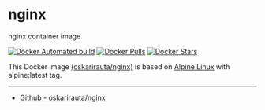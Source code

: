 # nginx
nginx container image

[![Docker Automated build](https://img.shields.io/docker/automated/oskarirauta/nginx.svg?style=for-the-badge&logo=docker)](https://hub.docker.com/r/oskarirauta/nginx/)
[![Docker Pulls](https://img.shields.io/docker/pulls/oskarirauta/nginx.svg?style=for-the-badge&logo=docker)](https://hub.docker.com/r/oskarirauta/nginx/)
[![Docker Stars](https://img.shields.io/docker/stars/oskarirauta/nginx.svg?style=for-the-badge&logo=docker)](https://hub.docker.com/r/oskarirauta/nginx/)


This Docker image [(oskarirauta/nginx)](https://hub.docker.com/r/oskarirauta/nginx/) is based on [Alpine Linux](https://alpinelinux.org/) with alpine:latest tag.

----

* [Github - oskarirauta/nginx](https://github.com/oskarirauta/nginx)
